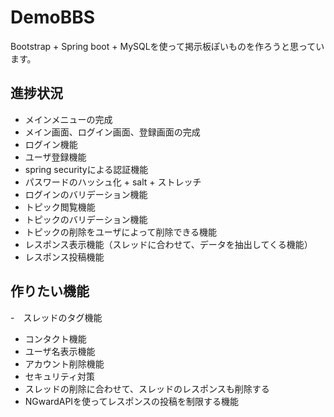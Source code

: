 # DemoBBS
Bootstrap + Spring boot + MySQLを使って掲示板ぽいものを作ろうと思っています。

## 進捗状況
- メインメニューの完成
- メイン画面、ログイン画面、登録画面の完成
- ログイン機能
- ユーザ登録機能
- spring securityによる認証機能
- パスワードのハッシュ化 + salt + ストレッチ
- ログインのバリデーション機能
- トピック閲覧機能
- トピックのバリデーション機能
- トピックの削除をユーザによって削除できる機能
- レスポンス表示機能（スレッドに合わせて、データを抽出してくる機能）
- レスポンス投稿機能

## 作りたい機能
-　スレッドのタグ機能
- コンタクト機能
- ユーザ名表示機能
- アカウント削除機能
- セキュリティ対策
- スレッドの削除に合わせて、スレッドのレスポンスも削除する
- NGwardAPIを使ってレスポンスの投稿を制限する機能

